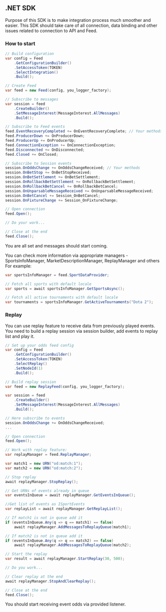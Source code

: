 .NET SDK
----------------

Purpose of this SDK is to make integration process much smoother and easier. This SDK should take care of all
connection,
data binding and other issues related to connection to API and Feed.

### How to start

```c#
// Build configuration
var config = Feed
    .GetConfigurationBuilder()
    .SetAccessToken(TOKEN)
    .SelectIntegration()
    .Build();

// Create Feed
var feed = new Feed(config, you_logger_factory);

// Subscribe to messages
var session = feed
    .CreateBuilder()
    .SetMessageInterest(MessageInterest.AllMessages)
    .Build();

// Subscribe to Feed events 
feed.EventRecoveryCompleted += OnEventRecoveryComplete; // Your methods
feed.ProducerDown += OnProducerDown;
feed.ProducerUp += OnProducerUp;
feed.ConnectionException += OnConnectionException;
feed.Disconnected += OnDisconnected;
feed.Closed += OnClosed;

// Subscribe to Session events
session.OnOddsChange += OnOddsChangeReceived; // Your methods
session.OnBetStop += OnBetStopReceived;
session.OnBetSettlement += OnBetSettlement;
session.OnRollbackBetSettlement += OnRollbackBetSettlement;
session.OnRollbackBetCancel += OnRollbackBetCancel;
session.OnUnparsableMessageReceived += OnUnparsableMessageReceived;
session.OnBetCancel += Session_OnBetCancel;
session.OnFixtureChange += Session_OnFixtureChange;

// Open connection
feed.Open();

// Do your work...

// Close at the end
feed.Close();
```

You are all set and messages should start coming.

You can check more information via appropriate managers - SportsInfoManager, MarketDescriptionManager, ReplayManager and
others
For example:

```c#
var sportsInfoManager = feed.SportDataProvider;

// Fetch all sports with default locale
var sports = await sportsInfoManager.GetSportsAsync();

// Fetch all active tournaments with default locale
var tournaments = sportsInfoManager.GetActiveTournaments("Dota 2");
```

### Replay

You can use replay feature to receive data from previously played events. You need to build a replay session via session
builder, add events to replay list and play it.

```c#
// Set up your odds feed config
var config = Feed
    .GetConfigurationBuilder()
    .SetAccessToken(TOKEN)
    .SelectReplay()
    .SetNodeId(1)
    .Build();

// Build replay session
var feed = new ReplayFeed(config, you_logger_factory);

var session = feed
    .CreateBuilder()
    .SetMessageInterest(MessageInterest.AllMessages)
    .Build();

// Here subscribe to events
session.OnOddsChange += OnOddsChangeReceived;
...

// Open connection
feed.Open();

// Work with replay feature:
var replayManager = feed.ReplayManager;

var match1 = new URN("od:match:1");
var match2 = new URN("od:match:2");

// Stop replay
await replayManager.StopReplay();

// Get URNs of events already in queue
var eventsInQueue = await replayManager.GetEventsInQueue();

//Get list of events as ISportEvents 
var replayList = await replayManager.GetReplayList();

// If match1 is not in queue add it
if (eventsInQueue.Any(q => q == match1) == false)
    await replayManager.AddMessagesToReplayQueue(match1);

// If match2 is not in queue add it
if (eventsInQueue.Any(q => q == match2) == false)
    await replayManager.AddMessagesToReplayQueue(match2);

// Start the replay
var result = await replayManager.StartReplay(30, 500);

// Do you work...

// Clear replay at the end
await replayManager.StopAndClearReplay();

// Close at the end
feed.Close();

```

You should start receiving event odds via provided listener.

 
